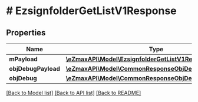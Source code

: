 # # EzsignfolderGetListV1Response

## Properties

Name | Type | Description | Notes
------------ | ------------- | ------------- | -------------
**mPayload** | [**\eZmaxAPI\Model\EzsignfolderGetListV1ResponseMPayload**](EzsignfolderGetListV1ResponseMPayload.md) |  |
**objDebugPayload** | [**\eZmaxAPI\Model\CommonResponseObjDebugPayloadGetList**](CommonResponseObjDebugPayloadGetList.md) |  | [optional]
**objDebug** | [**\eZmaxAPI\Model\CommonResponseObjDebug**](CommonResponseObjDebug.md) |  | [optional]

[[Back to Model list]](../../README.md#models) [[Back to API list]](../../README.md#endpoints) [[Back to README]](../../README.md)

